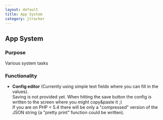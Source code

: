 ```yaml
---
layout: default
title: App System
category: jtracker
---
```


## App System

### Purpose

Various system tasks

### Functionality

* **Config editor** (Currently using simple text fields where you can fill in the values).<br />
    Saving is not provided yet. When hitting the save button the config is written to the screen where you might copy&paste it ;)<br />
    If you are on PHP < 5.4 there will be only a "compressed" version of the JSON string (a "pretty print" function could be written).


